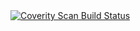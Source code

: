 <a href="https://scan.coverity.com/projects/sv_sk">
  <img alt="Coverity Scan Build Status"
       src="https://scan.coverity.com/projects/19308/badge.svg"/>
</a>
